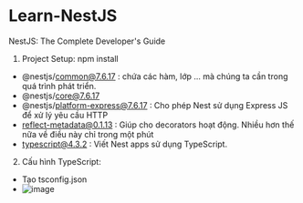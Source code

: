 # Learn-NestJS
NestJS: The Complete Developer's Guide

1. Project Setup:
  npm install 
  - @nestjs/common@7.6.17 : chứa các hàm, lớp ... mà chúng ta cần trong quá trình phát triển.
  - @nestjs/core@7.6.17 
  - @nestjs/platform-express@7.6.17 : Cho phép Nest sử dụng Express JS để xử lý yêu cầu HTTP
  - reflect-metadata@0.1.13 : Giúp cho decorators hoạt động. Nhiều hơn thế nữa về điều này chỉ trong một phút
  - typescript@4.3.2 : Viết Nest apps sử dụng TypeScript.

2. Cấu hình TypeScript:
  - Tạo tsconfig.json
  - ![image](https://user-images.githubusercontent.com/51977303/127457312-3874cf3b-f2c3-43a1-9dc9-f32251a336fe.png)


